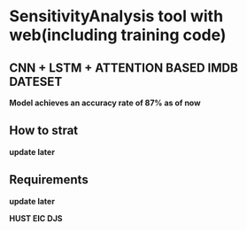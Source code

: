 # SensitivityAnalysis tool with web(including training code)
## CNN + LSTM + ATTENTION BASED IMDB DATESET
**Model achieves an accuracy rate of 87% as of now**
## How to strat
**update later**
## Requirements
**update later**

**HUST EIC DJS**